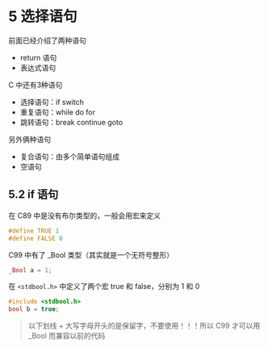 # 5 选择语句

前面已经介绍了两种语句

- return 语句
- 表达式语句

C 中还有3种语句

- 选择语句：if switch
- 重复语句：while do for
- 跳转语句：break continue goto

另外俩种语句

- 复合语句：由多个简单语句组成
- 空语句

## 5.2 if 语句

在 C89 中是没有布尔类型的，一般会用宏来定义

```c
#define TRUE 1
#define FALSE 0
```

C99 中有了 _Bool 类型（其实就是一个无符号整形）

```c
_Bool a = 1;
```

在 `<stdbool.h>` 中定义了两个宏 true 和 false，分别为 1 和 0

```c
#include <stdbool.h>
bool b = true;
```

> 以下划线 + 大写字母开头的是保留字，不要使用！！！所以 C99 才可以用 _Bool 而兼容以前的代码

